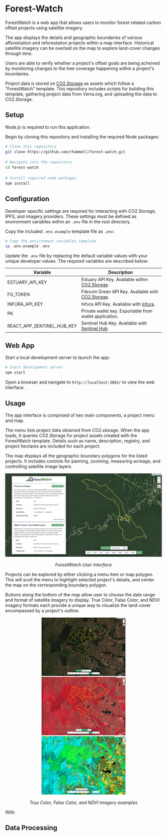 # Forest-Watch
ForestWatch is a web app that allows users to monitor forest-related carbon offset projects using satellite imagery.

The app displays the details and geographic boundaries of various afforestation and reforestation projects within a map interface. Historical satellite imagery can be overlaid on the map to explore land-cover changes through time.

Users are able to verify whether a project's offset goals are being acheived by monitoring changes to the tree coverage happening within a project's boundaries.

Project data is stored on [CO2.Storage](https://co2.storage/) as assets which follow a "ForestWatch" template. This repository includes scripts for building this template, gathering project data from Verra.org, and uploading the data to CO2.Storage. 

## Setup
Node.js is required to run this application. 

Begin by cloning this repository and installing the required Node packages: 

```bash
# Clone this repository
git clone https://github.com/rhammell/forest-watch.git

# Navigate into the repository
cd forest-watch

# Install required node packages
npm install
```

## Configuration

Developer specific settings are required for interacting with CO2.Storage, IPFS, and imagery providers. These settings must be defined as environment variables within an `.env` file in the root directory.

Copy the included `.env.example` template file as `.env`: 

```bash
# Copy the environment variables template
cp .env.example .env
```

Update the `.env` file by replacing the default variable values with your unique developer values. The required variables are described below: 

| Variable                   | Description                                                                              |
|----------------------------|------------------------------------------------------------------------------------------|
| ESTUARY_API_KEY            | Estuary API Key. Available within [CO2.Storage](https://co2.storage/).                   |
| FG_TOKEN                   | Filecoin Green API Key. Available with [CO2.Storage](https://co2.storage/).              |
| INFURA_API_KEY             | Infura API Key. Available with [Infura](https://www.infura.io/).                         |
| PK                         | Private wallet key. Exportable from wallet application.                                  |
| REACT_APP_SENTINEL_HUB_KEY | Sentinel Hub Key. Available with [Sentinel Hub](https://www.sentinel-hub.com/).          |

## Web App
Start a local development server to launch the app:

```bash
# Start development server
npm start
```

Open a browser and navigate to `http://localhost:3002/` to view the web interface.

## Usage

The app interface is comprised of two main components, a project menu and map.

The menu lists project data obtained from CO2.storage. When the app loads, it queries CO2.Storage for project assets created with the ForestWatch template. Details such as name, description, registry, and project hectares are included for each project. 

The map displays all the geographic boundary polygons for the listed projects. It includes controls for panning, zooming, measuring acreage, and controlling satellite image layers. 

<div align="center">
  <div>
      <img src="img/interface.png" width="700">
  </div>
  <p>
    <i>ForestWatch User Interface</i>
  </p>

</div>


Projects can be explored by either clicking a menu item or map polygon. This will scoll the menu to highlight selected project's details, and center the map on the corresponding boundary polygon.

Buttons along the bottom of the map allow user to choose the date range and format of satellite imagery to display. True Color, False Color, and NDVI imagery formats each provide a unique way to visualize the land-cover encompassed by a project's outline. 

<div align="center">
  <div>
  <img src="img/true-color2.png" width="270px">
  <img src="img/false-color2.png" width="270px">
  <img src="img/ndvi2.png" width="270px">
  </div>
  <p>
    <i>True Color, False Color, and NDVI imagery examples</i>
  </p>
</div>

With 

## Data Processing